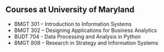 ## Courses at University of Maryland

* BMGT 301 – Introduction to Information Systems  
* BMGT 302 – Designing Applications for Business Analytics  
* BUDT 704 - Data Processing and Analysis in Python  
* BMGT 808 – Research in Strategy and Information Systems
